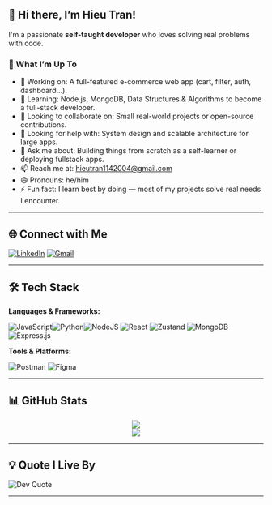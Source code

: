 ## 👋 Hi there, I’m Hieu Tran!

I'm a passionate **self-taught developer** who loves solving real problems with code.  

### 🚀 What I’m Up To

- 🔭 Working on: A full-featured e-commerce web app (cart, filter, auth, dashboard...).
- 🌱 Learning: Node.js, MongoDB, Data Structures & Algorithms to become a full-stack developer.
- 👯 Looking to collaborate on: Small real-world projects or open-source contributions.
- 🤔 Looking for help with: System design and scalable architecture for large apps.
- 💬 Ask me about: Building things from scratch as a self-learner or deploying fullstack apps.
- 📫 Reach me at: hieutran1142004@gmail.com
- 😄 Pronouns: he/him
- ⚡ Fun fact: I learn best by doing — most of my projects solve real needs I encounter.



---

## 🌐 Connect with Me

[![LinkedIn](https://img.shields.io/badge/LinkedIn-%230077B5.svg?logo=linkedin&logoColor=white)](https://www.linkedin.com/in/hieutranakira) [![Gmail](https://img.shields.io/badge/Gmail-D14836?style=flat&logo=gmail&logoColor=white)](mailto:hieutran1142004@gmail.com)  

---

## 🛠️ Tech Stack

**Languages & Frameworks:**  

![JavaScript](https://img.shields.io/badge/javascript-%23323330.svg?style=for-the-badge&logo=javascript&logoColor=%23F7DF1E)![Python](https://img.shields.io/badge/python-3670A0?style=for-the-badge&logo=python&logoColor=ffdd54)![NodeJS](https://img.shields.io/badge/node.js-6DA55F?style=for-the-badge&logo=node.js&logoColor=white) ![React](https://img.shields.io/badge/react-%2320232a.svg?style=for-the-badge&logo=react&logoColor=%2361DAFB) ![Zustand](https://img.shields.io/badge/zustand-%231F2937.svg?style=for-the-badge&logo=zustand&logoColor=%23F9FAFB) ![MongoDB](https://img.shields.io/badge/MongoDB-%234ea94b.svg?style=for-the-badge&logo=mongodb&logoColor=white) ![Express.js](https://img.shields.io/badge/express.js-%23404d59.svg?style=for-the-badge&logo=express&logoColor=%2361DAFB)

**Tools & Platforms:**  

![Postman](https://img.shields.io/badge/Postman-FF6C37?style=for-the-badge&logo=postman&logoColor=white) ![Figma](https://img.shields.io/badge/figma-%23F24E1E.svg?style=for-the-badge&logo=figma&logoColor=white)

---

## 📊 GitHub Stats

<p align="center">
  <img src="https://github-readme-stats.vercel.app/api?username=shinki04&show_icons=true&theme=tokyonight" />
  <br/>
  <img src="https://github-readme-streak-stats.herokuapp.com?user=shinki04&theme=tokyonight&date_format=j%2Fn%5B%2FY%5D" />
</p>

---

## 💡 Quote I Live By

![Dev Quote](https://quotes-github-readme.vercel.app/api?type=horizontal&theme=radical)

---

<!--
Feel free to connect, fork, or collab. I'm always open to learning together!
-->
